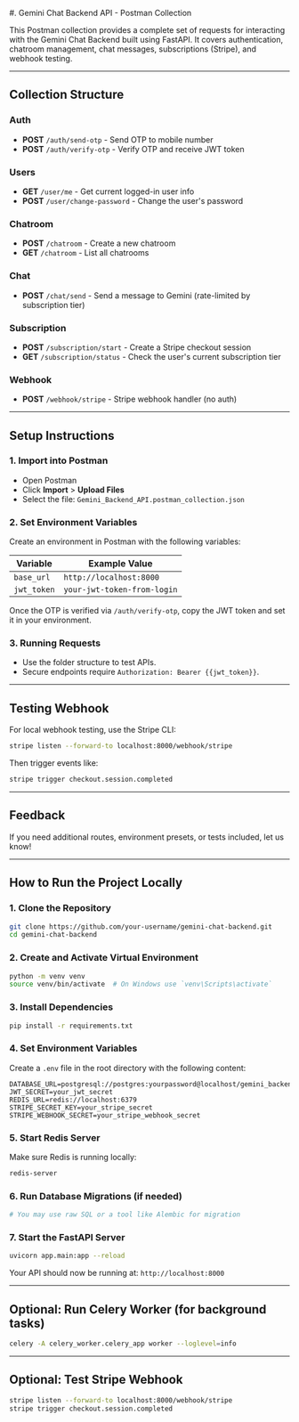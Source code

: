 
#. Gemini Chat Backend API - Postman Collection

This Postman collection provides a complete set of requests for interacting with the Gemini Chat Backend built using FastAPI. It covers authentication, chatroom management, chat messages, subscriptions (Stripe), and webhook testing.

---

##  Collection Structure

###  Auth
- **POST** `/auth/send-otp` - Send OTP to mobile number
- **POST** `/auth/verify-otp` - Verify OTP and receive JWT token

###  Users
- **GET** `/user/me` - Get current logged-in user info
- **POST** `/user/change-password` - Change the user's password

###  Chatroom
- **POST** `/chatroom` - Create a new chatroom
- **GET** `/chatroom` - List all chatrooms

###  Chat
- **POST** `/chat/send` - Send a message to Gemini (rate-limited by subscription tier)

###  Subscription
- **POST** `/subscription/start` - Create a Stripe checkout session
- **GET** `/subscription/status` - Check the user's current subscription tier

###  Webhook
- **POST** `/webhook/stripe` - Stripe webhook handler (no auth)

---

##  Setup Instructions

### 1. Import into Postman
- Open Postman
- Click **Import** > **Upload Files**
- Select the file: `Gemini_Backend_API.postman_collection.json`

### 2. Set Environment Variables
Create an environment in Postman with the following variables:

| Variable       | Example Value                        |
|----------------|--------------------------------------|
| `base_url`     | `http://localhost:8000`              |
| `jwt_token`    | `your-jwt-token-from-login`          |

Once the OTP is verified via `/auth/verify-otp`, copy the JWT token and set it in your environment.

### 3. Running Requests
- Use the folder structure to test APIs.
- Secure endpoints require `Authorization: Bearer {{jwt_token}}`.

---

##  Testing Webhook
For local webhook testing, use the Stripe CLI:

```bash
stripe listen --forward-to localhost:8000/webhook/stripe
```

Then trigger events like:

```bash
stripe trigger checkout.session.completed
```

---

##  Feedback
If you need additional routes, environment presets, or tests included, let us know!


---

##  How to Run the Project Locally

### 1. Clone the Repository

```bash
git clone https://github.com/your-username/gemini-chat-backend.git
cd gemini-chat-backend
```

### 2. Create and Activate Virtual Environment

```bash
python -m venv venv
source venv/bin/activate  # On Windows use `venv\Scripts\activate`
```

### 3. Install Dependencies

```bash
pip install -r requirements.txt
```

### 4. Set Environment Variables

Create a `.env` file in the root directory with the following content:

```
DATABASE_URL=postgresql://postgres:yourpassword@localhost/gemini_backend
JWT_SECRET=your_jwt_secret
REDIS_URL=redis://localhost:6379
STRIPE_SECRET_KEY=your_stripe_secret
STRIPE_WEBHOOK_SECRET=your_stripe_webhook_secret
```

### 5. Start Redis Server

Make sure Redis is running locally:

```bash
redis-server
```

### 6. Run Database Migrations (if needed)

```bash
# You may use raw SQL or a tool like Alembic for migration
```

### 7. Start the FastAPI Server

```bash
uvicorn app.main:app --reload
```

Your API should now be running at: `http://localhost:8000`

---

##  Optional: Run Celery Worker (for background tasks)

```bash
celery -A celery_worker.celery_app worker --loglevel=info
```

---

##  Optional: Test Stripe Webhook

```bash
stripe listen --forward-to localhost:8000/webhook/stripe
stripe trigger checkout.session.completed
```
